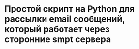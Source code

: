 # Простой скрипт на Python для рассылки email сообщений, который работает через сторонние smpt сервера
